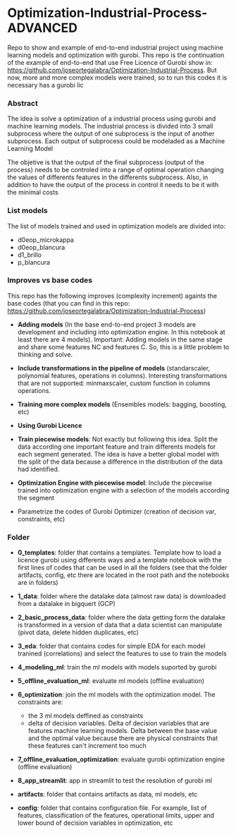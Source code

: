 # Optimization-Industrial-Process-ADVANCED

Repo to show and example of end-to-end industrial project using machine learning models and optimization with gurobi. This repo is the continuation of the example of end-to-end that use Free Licence of Gurobi show in: https://github.com/joseortegalabra/Optimization-Industrial-Process. But now, more and more complex models were trained, so to run this codes it is necessary has a gurobi lic


### Abstract
The idea is solve a optimization of a industrial process using gurobi and machine learning models. 
The industrial process is divided into 3 small subprocess where the output of one subprocess is the input of another subprocess.
Each output of subprocess could be modeladed as a Machine Learning Model

The objetive is that the output of the final subprocess (output of the process) needs to be controled into a range of optimal operation changing the values of differents features in the differents subprocess. Also, in addition to have the output of the process in control it needs to be it with the minimal costs

### List models
The list of models trained and used in optimization models are divided into:
- d0eop_microkappa
- d0eop_blancura
- d1_brillo
- p_blancura


### Improves vs base codes
This repo has the following improves (complexity increment) againts the base codes (that you can find in this repo: https://github.com/joseortegalabra/Optimization-Industrial-Process)

- **Adding models** (In the base end-to-end project 3 models are development and including into optimization engine. In this notebook at least there are 4 models). Important: Adding models in the same stage and share some features NC and features C. So, this is a little problem to thinking and solve.

- **Include transformations in the pipeline of models** (standarscaler, polynomial features, operations in columns). Interesting transformations that are not supported: minmaxscaler, custom function in columns operations.

- **Training more complex models** (Ensembles models: bagging, boosting, etc)

- **Using Gurobi Licence**

- **Train piecewise models**: Not exactly but following this idea. Split the data according one important feature and train differents models for each segment generated. The idea is have a better global model with the split of the data because a difference in the distribution of the data had identified.

- **Optimization Engine with piecewise model**: Include the piecewise trained into optimization engine with a selection of the models according the segment

- Parametrize the codes of Gurobi Optimizer (creation of decision var, constraints, etc)


### Folder
- **0_templates**: folder that contains a templates. Template how to load a licence gurobi using differents ways and a template notebook with the first lines of codes that can be used in all the folders (see that the folder artifacts, config, etc there are located in the root path and the notebooks are in folders) 

- **1_data**: folder where the datalake data (almost raw data) is downloaded from a datalake in bigquert (GCP)

- **2_basic_process_data**: folder where the data getting form the datalake is transformed in a version of data that a data scientist can manipulate (pivot data, delete hidden duplicates, etc)

- **3_eda**: folder that contains codes for simple EDA for each model tranined (correlations) and select the features to use to train the models

- **4_modeling_ml**: train the ml models with models suported by gurobi

- **5_offline_evaluation_ml**: evaluate ml models (offline evaluation)

- **6_optimization**: join the ml models with the optimization model. The constraints are:
    - the 3 ml models deffined as constraints
    - delta of decision variables. Delta of decision variables that are features machine learning models. Delta between the base value and the optimal value because there are physical constraints that these features can't increment too much

- **7_offline_evaluation_optimization**: evaluate gurobi optimization engine (offline evaluation)

- **8_app_streamlit**: app in streamlit to test the resolution of gurobi ml

- **artifacts**: folder that contains artifacts as data, ml models, etc

- **config**: folder that contains configuration file. For example, list of features, classification of the features, operational limits, upper and lower bound of decision variables in optimization, etc